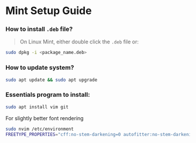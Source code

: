 # Mint Setup Guide

### How to install `.deb` file?
> On Linux Mint, either double click the `.deb` file or:
```sh
sudo dpkg -i <package_name.deb>
```
### How to update system?
```sh
sudo apt update && sudo apt upgrade
```
### Essentials program to install:
```sh
sudo apt install vim git 
```
For slightly better font rendering
```sh
sudo nvim /etc/environment
FREETYPE_PROPERTIES="cff:no-stem-darkening=0 autofitter:no-stem-darkening=0"
```

